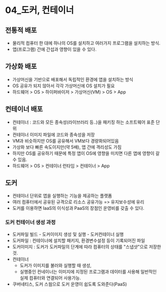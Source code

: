 # 04_도커, 컨테이너
## 전통적 배포
- 물리적 컴퓨터 한 대에 하나의 OS를 설치하고 여러가지 프로그램을 설치하는 방식.
- 앱(프로그램) 간에 간섭과 영향이 있을 수 있다.
## 가상화 배포
- 가상머신을 기반으로 배포해서 독립적인 환경에 앱을 설치하는 방식
- OS 공유가 되지 않아서 각각 가상머신에 OS 설치가 필요
- 하드웨어 > OS > 하이퍼바이저 > 가상머신(VM) > OS > App
## 컨테이너 배포
- 컨테이너 : 코드와 모든 종속성(라이브러리 등..)을 패키징 하는 소프트웨어 표준 단위
- 컨테이너 이미지 파일에 코드와 종속성을 저장
- VM과 비슷하지만 OS를 공유해서 VM보다 경량화되어있음
- 가상화 보다 빠른 속도이지만(약 5배), 앱 간에 격리성도 가짐
- 하지만 OS를 공유하기 때문에 특정 앱이 OS에 영향을 미치면 다른 앱에 영향이 갈 수 있음.
- 하드웨어 > OS > 컨테이너 런타임 > 컨테이너 > App
## 도커
- 컨테이너 단위로 앱을 실행하는 기능을 제공하는 플랫폼
- 여러 컴퓨터에서 공유된 규격으로 리소스 공유가능 => 유지보수성에 유리
- 도커를 이용하면 IaaS의 이식성과 PaaS의 장점인 운영비를 갖출 수 있다.
### 도커 컨테이너 생성 과정
- 도커파일 빌드 - 도커이미지 생성 및 실행 - 도커컨테이너 실행
- 도커파일 : 컨테이너에 설치할 패키지, 환경변수설정 등이 기록되어진 파일
- 도커이미지 : 도커가 도커파일의 단계에 따라 컴퓨터의 상태를 "스냅샷"으로 저장한 것.
- 컨테이너
  - 도커가 이미지를 불러와 실행할 때 생성, 
  - 실행중인 컨네이너는 이미지에 지정된 프로그램과 데이터를 사용해 일반적인 실제 컴퓨터와 연결되어 사용가능.
- 쿠버네티스, 도커 스웜으로 도커 운영이 쉽도록 도와준다(PaaS)
